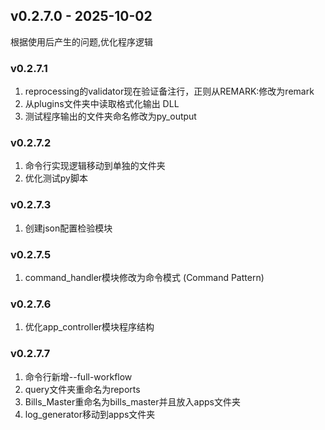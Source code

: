 ## v0.2.7.0 - 2025-10-02
根据使用后产生的问题,优化程序逻辑
### v0.2.7.1
1. reprocessing的validator现在验证备注行，正则从REMARK:修改为remark
2. 从plugins文件夹中读取格式化输出 DLL
3. 测试程序输出的文件夹命名修改为py_output

### v0.2.7.2
1. 命令行实现逻辑移动到单独的文件夹
2. 优化测试py脚本
### v0.2.7.3
1. 创建json配置检验模块

### v0.2.7.5
1. command_handler模块修改为命令模式 (Command Pattern)

### v0.2.7.6
1. 优化app_controller模块程序结构

### v0.2.7.7 
1. 命令行新增--full-workflow
2. query文件夹重命名为reports
3. Bills_Master重命名为bills_master并且放入apps文件夹
4. log_generator移动到apps文件夹
